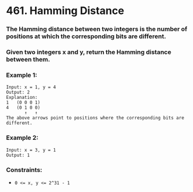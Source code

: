 # 461. Hamming Distance

### The Hamming distance between two integers is the number of positions at which the corresponding bits are different.

### Given two integers x and y, return the Hamming distance between them.

### Example 1:

```
Input: x = 1, y = 4
Output: 2
Explanation:
1   (0 0 0 1)
4   (0 1 0 0)
       ↑   ↑
The above arrows point to positions where the corresponding bits are different.
```

### Example 2:

```
Input: x = 3, y = 1
Output: 1
```

### Constraints:

- `0 <= x, y <= 2^31 - 1`
